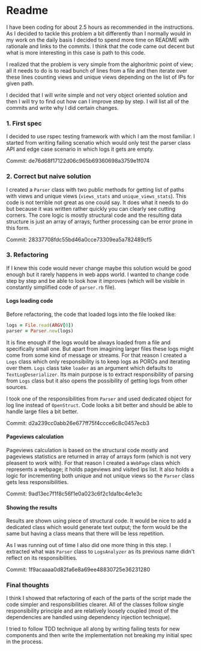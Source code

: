 # Readme

I have been coding for about 2.5 hours as recommended in the instructions. As I
decided to tackle this problem a bit differently than I normally would in my
work on the daily basis I decided to spend more time on README with rationale
and links to the commits. I think that the code came out decent but what is more
interesting in this case is path to this code.

I realized that the problem is very simple from the alghoritmic point of view;
all it needs to do is to read bunch of lines from a file and then iterate over
these lines counting views and unique views depending on the list of IPs for
given path.

I decided that I will write simple and not very object oriented solution and
then I will try to find out how can I improve step by step. I will list all of
the commits and write why I did certain changes.

### 1. First spec

I decided to use rspec testing framework with which I am the most familiar. I
started from writing failing scenatio which would only test the parser class API
and edge case scenario in which logs it gets are empty.

Commit: de76d68f17122d06c965b69360698a3759e1f074

### 2. Correct but naive solution

I created a `Parser` class with two public methods for getting list of paths
with views and unique views (`views_stats` and `unique_views_stats`). This code
is not terrible not great as one could say. It does what it needs to do but
because it was written rather quickly you can clearly see cutting corners. The
core logic is mostly structural code and the resulting data structure is just an
array of arrays; further processing can be error prone in this form.

Commit: 28337708fdc55bd46a0cce73309ea5a782489cf5

### 3. Refactoring

If I knew this code would never change maybe this solution would be good enough
but it rarely happens in web apps world. I wanted to change code step by step
and be able to look how it improves (which will be visible in constantly
simplified code of `parser.rb` file).

#### Logs loading code

Before refactoring, the code that loaded logs into the file looked like:

```ruby
logs = File.read(ARGV[0])
parser = Parser.new(logs)
```

It is fine enough if the logs would be  always loaded from a file and
specifically small one. But apart from imagining larger files these logs might
come from some kind of message or streams. For that reason I created a `Logs`
class which only responsibility is to keep logs as POROs and iterating over
them. `Logs` class take `loader` as an argument which defaults to
`TextLogDeserializer`. Its main purpose is to extract responsibility of parsing
from `Logs` class but it also opens the possibility of getting logs from other
sources.

I took one of the responsibilities from `Parser` and used dedicated object for
log line instead of `OpenStruct`. Code looks a bit better and should be able to
handle large files a bit better.

Commit: d2a239cc0abb26e677ff75f4ccce6c8c0457ecb3

#### Pageviews calculation

Pageviews calculation is based on the structural code mostly and pageviews
statistics are returned in array of arrays form (which is not very pleasent to
work with). For that reason I created a `WebPage` class which represents a
webpage; it holds pageviews and visited ips list. It also holds a logic for
incrementing both unique and not unique views so the `Parser` class gets less
responsibilities.

Commit: 9ad13ec7f1f8c56f1e0a023c6f2c1da1bc4e1e3c

#### Showing the results

Results are shown using piece of structural code. It would be nice to add
a dedicated class which would generate text output; the form would be the same
but having a class means that there will be less repetition.

As I was running out of time I also did one more thing in this step. I extracted
what was `Parser` class to `LogsAnalyzer` as its previous name didn't reflect on
its responsibilities.

Commit: 1f9acaaaa0d82fa6e8a69ee48830725e36231280

### Final thoughts

I think I showed that refactoring of each of the parts of the script made the
code simpler and responsibilities clearer. All of the classes follow single
responsibility principle and are relatively loosely coupled (most of the
dependencies are handled using dependency injection technique).

I tried to follow TDD technique all along by writing failing tests for new
components and then write the implementation not breaking my initial spec in the
process.
